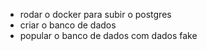 - rodar o docker para subir o postgres 
- criar o banco de dados
- popular o banco de dados com dados fake

